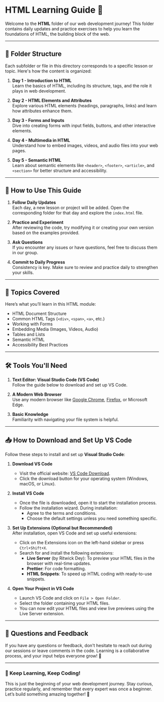 # HTML Learning Guide 📘

Welcome to the **HTML** folder of our web development journey! This folder contains daily updates and practice exercises to help you learn the foundations of HTML, the building block of the web.

---

## 📂 Folder Structure

Each subfolder or file in this directory corresponds to a specific lesson or topic. Here's how the content is organized:

1. **Day 1 - Introduction to HTML**  
   Learn the basics of HTML, including its structure, tags, and the role it plays in web development.

2. **Day 2 - HTML Elements and Attributes**  
   Explore various HTML elements (headings, paragraphs, links) and learn how attributes enhance them.

3. **Day 3 - Forms and Inputs**  
   Dive into creating forms with input fields, buttons, and other interactive elements.

4. **Day 4 - Multimedia in HTML**  
   Understand how to embed images, videos, and audio files into your web pages.

5. **Day 5 - Semantic HTML**  
   Learn about semantic elements like `<header>`, `<footer>`, `<article>`, and `<section>` for better structure and accessibility.

---

## 🚀 How to Use This Guide

1. **Follow Daily Updates**  
   Each day, a new lesson or project will be added. Open the corresponding folder for that day and explore the `index.html` file.

2. **Practice and Experiment**  
   After reviewing the code, try modifying it or creating your own version based on the examples provided.

3. **Ask Questions**  
   If you encounter any issues or have questions, feel free to discuss them in our group.

4. **Commit to Daily Progress**  
   Consistency is key. Make sure to review and practice daily to strengthen your skills.

---

## 📖 Topics Covered

Here’s what you’ll learn in this HTML module:

- HTML Document Structure
- Common HTML Tags (`<div>`, `<span>`, `<a>`, etc.)
- Working with Forms
- Embedding Media (Images, Videos, Audio)
- Tables and Lists
- Semantic HTML
- Accessibility Best Practices

---

## 🛠 Tools You'll Need

1. **Text Editor: Visual Studio Code (VS Code)**  
   Follow the guide below to download and set up VS Code.
   
2. **A Modern Web Browser**  
   Use any modern browser like [Google Chrome](https://www.google.com/chrome/), [Firefox](https://www.mozilla.org/firefox/), or Microsoft Edge.

3. **Basic Knowledge**  
   Familiarity with navigating your file system is helpful.

---

## 📥 How to Download and Set Up VS Code

Follow these steps to install and set up **Visual Studio Code**:

1. **Download VS Code**  
   - Visit the official website: [VS Code Download](https://code.visualstudio.com/).
   - Click the download button for your operating system (Windows, macOS, or Linux).

2. **Install VS Code**  
   - Once the file is downloaded, open it to start the installation process.
   - Follow the installation wizard. During installation:
     - Agree to the terms and conditions.
     - Choose the default settings unless you need something specific.

3. **Set Up Extensions (Optional but Recommended)**  
   After installation, open VS Code and set up useful extensions:
   - Click on the Extensions icon on the left-hand sidebar or press `Ctrl+Shift+X`.
   - Search for and install the following extensions:
     - **Live Server** (by Ritwick Dey): To preview your HTML files in the browser with real-time updates.
     - **Prettier**: For code formatting.
     - **HTML Snippets**: To speed up HTML coding with ready-to-use snippets.

4. **Open Your Project in VS Code**  
   - Launch VS Code and click on `File > Open Folder`.
   - Select the folder containing your HTML files.  
   - You can now edit your HTML files and view live previews using the Live Server extension.

---

## 🤔 Questions and Feedback

If you have any questions or feedback, don't hesitate to reach out during our sessions or leave comments in the code. Learning is a collaborative process, and your input helps everyone grow! 🌟

---

### 📌 Keep Learning, Keep Coding!

This is just the beginning of your web development journey. Stay curious, practice regularly, and remember that every expert was once a beginner. Let’s build something amazing together! 🚀

